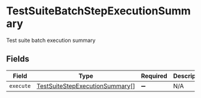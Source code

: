 # TestSuiteBatchStepExecutionSummary

Test suite batch execution summary


## Fields

| Field                                                                                   | Type                                                                                    | Required                                                                                | Description                                                                             |
| --------------------------------------------------------------------------------------- | --------------------------------------------------------------------------------------- | --------------------------------------------------------------------------------------- | --------------------------------------------------------------------------------------- |
| `execute`                                                                               | [TestSuiteStepExecutionSummary](../../models/shared/testsuitestepexecutionsummary.md)[] | :heavy_minus_sign:                                                                      | N/A                                                                                     |